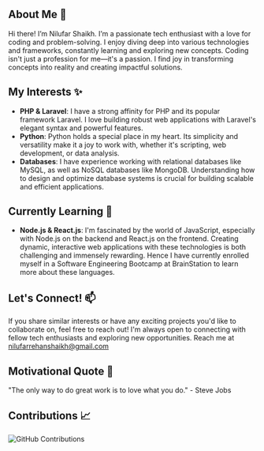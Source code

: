 ## About Me 👋
Hi there! I’m Nilufar Shaikh.
I’m a passionate tech enthusiast with a love for coding and problem-solving. I enjoy diving deep into various technologies and frameworks, constantly learning and exploring new concepts. Coding isn't just a profession for me—it's a passion. I find joy in transforming concepts into reality and creating impactful solutions.

## My Interests ✨
- **PHP & Laravel**: I have a strong affinity for PHP and its popular framework Laravel. I love building robust web applications with Laravel's elegant syntax and powerful features.
- **Python**: Python holds a special place in my heart. Its simplicity and versatility make it a joy to work with, whether it's scripting, web development, or data analysis.
- **Databases**: I have experience working with relational databases like MySQL, as well as NoSQL databases like MongoDB. Understanding how to design and optimize database systems is crucial for building scalable and efficient applications.

## Currently Learning 🌱
- **Node.js & React.js**: I'm fascinated by the world of JavaScript, especially with Node.js on the backend and React.js on the frontend. Creating dynamic, interactive web applications with these technologies is both challenging and immensely rewarding. Hence I have currently enrolled myself in a Software Engineering Bootcamp at BrainStation to learn more about these languages.

## Let's Connect! 📫
If you share similar interests or have any exciting projects you'd like to collaborate on, feel free to reach out! I'm always open to connecting with fellow tech enthusiasts and exploring new opportunities. 
Reach me at [nilufarrehanshaikh@gmail.com](mailto:nilufarrehanshaikh@gmail.com)

## Motivational Quote 🌟
"The only way to do great work is to love what you do." - Steve Jobs

## Contributions 📈
![GitHub Contributions](https://github-readme-streak-stats.herokuapp.com/?user=nilufarshaikh)
